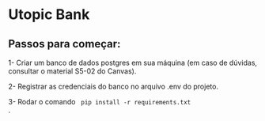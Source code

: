 # Utopic Bank
## Passos para começar:
   1- Criar um banco de dados postgres em sua máquina (em caso de dúvidas, consultar o material S5-02 do Canvas).

   2- Registrar as credenciais do banco no arquivo .env do projeto.

   3- Rodar o comando <code> pip install -r requirements.txt </code>.